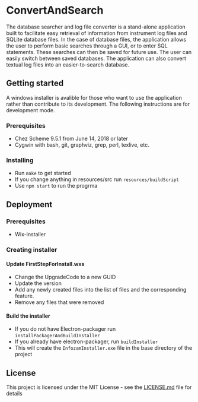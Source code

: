 # ConvertAndSearch
The database searcher and log file converter is a stand-alone
application built to facilitate easy retrieval of information from
instrument log files and SQLite database files.
In the case of
database files, the application allows the user to perform basic
searches through a GUI, or to enter SQL statements. These searches can
then be saved for future use. The user can easily switch between saved
databases. The application can
also convert textual log files into an easier-to-search database.

## Getting started
A windows installer is avalible for those who want to use the application rather than contribute to its development. The following instructions are for development mode.

### Prerequisites
- Chez Scheme 9.5.1 from June 14, 2018 or later
- Cygwin with bash, git, graphviz, grep, perl, texlive, etc.

### Installing
* Run `make` to get started
* If you change anything in resources/src run `resources/buildScript`
* Use `npm start` to run the progrma

## Deployment
### Prerequisites 
- Wix-installer

### Creating installer
#### Update FirstStepForInstall.wxs
- Change the UpgradeCode to a new GUID
- Update the version
- Add any newly created files into the list of files and the corresponding feature.
- Remove any files that were removed

#### Build the installer
- If you do not have Electron-packager run `installPackagerAndBuildInstaller`
- If you already have electron-packager, run `buildInstaller`
- This will create the `InfozamInstaller.exe` file in the base directory of the project

## License

This project is licensed under the MIT License - see the [LICENSE.md](LICENSE.md) file for details




